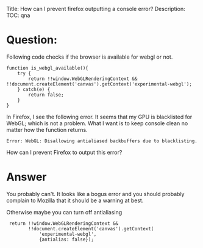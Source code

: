 Title: How can I prevent firefox outputting a console error?
Description:
TOC: qna

# Question:

Following code checks if the browser is available for webgl or not. 

    function is_webgl_available(){
        try {
            return !!window.WebGLRenderingContext && !!document.createElement('canvas').getContext('experimental-webgl');
        } catch(e) {
            return false;
        }
    }

In Firefox, I see the following error. It seems that my GPU is blacklisted for WebGL; which is not a problem. What I want is to keep console clean no matter how the function returns. 

    Error: WebGL: Disallowing antialiased backbuffers due to blacklisting.

How can I prevent Firefox to output this error?

# Answer

You probably can't. It looks like a bogus error and you should probably complain to Mozilla that it should be a warning at best.

Otherwise maybe you can turn off antialiasing

     return !!window.WebGLRenderingContext && 
            !!document.createElement('canvas').getContext(
                'experimental-webgl', 
                {antialias: false});
